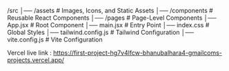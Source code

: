 /src
│── /assets          # Images, Icons, and Static Assets
│── /components      # Reusable React Components
│── /pages           # Page-Level Components
│── App.jsx          # Root Component
│── main.jsx         # Entry Point
│── index.css        # Global Styles
│── tailwind.config.js  # Tailwind Configuration
│── vite.config.js   # Vite Configuration


Vercel live link : https://first-project-hg7v4lfcw-bhanubalhara4-gmailcoms-projects.vercel.app/

